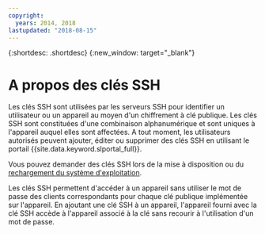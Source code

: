 ```yaml
---
copyright:
  years: 2014, 2018
lastupdated: "2018-08-15"
---
```


{:shortdesc: .shortdesc}
{:new_window: target="_blank"}

# A propos des clés SSH

Les clés SSH sont utilisées par les serveurs SSH pour identifier un utilisateur ou un appareil au moyen d'un chiffrement à clé publique. Les clés SSH sont constituées d'une combinaison alphanumérique et sont uniques à l'appareil auquel elles sont affectées. A tout moment, les utilisateurs autorisés peuvent ajouter, éditer ou supprimer des clés SSH en utilisant le portail {{site.data.keyword.slportal_full}}.

Vous pouvez demander des clés SSH lors de la mise à disposition ou du [rechargement du système d'exploitation](../software/vsi_reload_os.html).


Les clés SSH permettent d'accéder à un appareil sans utiliser le mot de passe des clients correspondants pour chaque clé publique implémentée sur l'appareil. En ajoutant une clé SSH à un appareil, l'appareil fourni avec la clé SSH accède à l'appareil associé à la clé sans recourir à l'utilisation d'un mot de passe.
